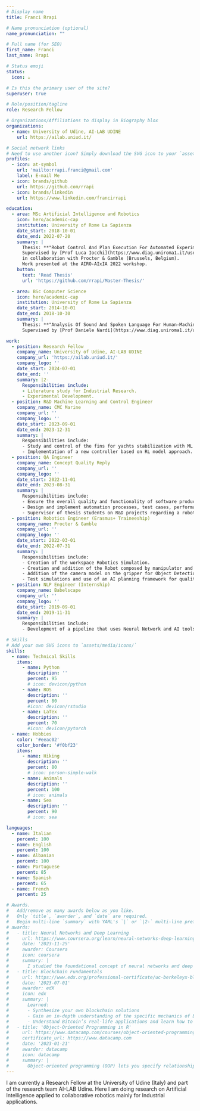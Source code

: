 ```yaml
---
# Display name
title: Franci Rrapi

# Name pronunciation (optional)
name_pronunciation: ""

# Full name (for SEO)
first_name: Franci
last_name: Rrapi

# Status emoji
status:
  icon: ☕️ 

# Is this the primary user of the site?
superuser: true

# Role/position/tagline
role: Research Fellow

# Organizations/Affiliations to display in Biography blox
organizations:
  - name: University of Udine, AI-LAB UDINE
    url: https://ailab.uniud.it/

# Social network links
# Need to use another icon? Simply download the SVG icon to your `assets/media/icons/` folder.
profiles:
  - icon: at-symbol
    url: 'mailto:rrapi.franci@gmail.com'
    label: E-mail Me
  - icon: brands/github
    url: https://github.com/rrapi
  - icon: brands/linkedin
    url: https://www.linkedin.com/francirrapi

education:
  - area: MSc Artificial Intelligence and Robotics
    icon: hero/academic-cap
    institution: University of Rome La Sapienza
    date_start: 2018-10-01
    date_end: 2022-07-20
    summary: |
      Thesis: **"Robot Control And Plan Execution For Automated Experiments In Industrial Laboratory"**.
      Supervised by [Prof Luca Iocchi](https://www.diag.uniroma1.it/users/luca_iocchi),
      in collaboration with Procter & Gamble (Brussels, Belgium).
      Work presented at the AIRO-AIxIA 2022 workshop.
    button:
      text: 'Read Thesis'
      url: 'https://github.com/rrapi/Master-Thesis/'

  - area: BSc Computer Science
    icon: hero/academic-cap
    institution: University of Rome La Sapienza
    date_start: 2014-10-01
    date_end: 2018-10-30
    summary: |
      Thesis: **"Analysis Of Sound And Spoken Language For Human-Machine Interaction"**.
      Supervised by [Prof Daniele Nardi](https://www.diag.uniroma1.it/users/daniele_nardi).

work:
  - position: Research Fellow
    company_name: University of Udine, AI-LAB UDINE
    company_url: 'https://ailab.uniud.it/'
    company_logo: ''
    date_start: 2024-07-01
    date_end: ''
    summary: |2-
      Responsibilities include:
      - Literature study for Industrial Research.
      - Experimental Development.
  - position: R&D Machine Learning and Control Engineer
    company_name: CMC Marine
    company_url: ''
    company_logo: ''
    date_start: 2023-09-01
    date_end: 2023-12-31
    summary: |
      Responsibilities include:
      - Study and control of the fins for yachts stabilization with ML models.
      - Implementation of a new controller based on RL model approach.
  - position: QA Engineer
    company_name: Concept Quality Reply 
    company_url: ''
    company_logo: ''
    date_start: 2022-11-01
    date_end: 2023-08-31
    summary: |
      Responsibilities include:
      - Ensure the overall quality and functionality of software products.
      - Design and implement automation processes, test cases, performance tests and innovative solutions.
      - Supervisor of thesis students on R&D projects regarding a robotic arm in the laboratory.
  - position: Robotics Engineer (Erasmus+ Traineeship)
    company_name: Procter & Gamble 
    company_url: ''
    company_logo: ''
    date_start: 2022-03-01
    date_end: 2022-07-31
    summary: |
      Responsibilities include:
      - Creation of the workspace Robotics Simulation.
      - Creation and addition of the Robot composed by manipulator and gripper URDFs to the scene simulator for Motion Control and Path Planning.
      - Addition of the camera model on the gripper for Object Detection and Recognition.
      - Test simulations and use of an AI planning framework for quality measurement experiments and test the approach on the R&D lab with real robot (UR5e).
  - position: NLP Engineer (Internship)
    company_name: Babelscape 
    company_url: ''
    company_logo: ''
    date_start: 2019-09-01
    date_end: 2019-11-31
    summary: |
      Responsibilities include:
      - Development of a pipeline that uses Neural Network and AI tools to detect and analyze texts written in human natural language. The model was able to understand and disambiguate the word meaning.

# Skills
# Add your own SVG icons to `assets/media/icons/`
skills:
  - name: Technical Skills
    items:
      - name: Python
        description: ''
        percent: 95
        # icon: devicon/python
      - name: ROS
        description: ''
        percent: 80
        #icon: devicon/rstudio
      - name: LaTex
        description: ''
        percent: 70
        #icon: devicon/pytorch
  - name: Hobbies
    color: '#eeac02'
    color_border: '#f0bf23'
    items:
      - name: Hiking
        description: ''
        percent: 80
        # icon: person-simple-walk
      - name: Animals
        description: ''
        percent: 100
        # icon: animals
      - name: Sea
        description: ''
        percent: 90
        # icon: sea

languages:
  - name: Italian
    percent: 100
  - name: English
    percent: 100
  - name: Albanian
    percent: 100
  - name: Portuguese
    percent: 85
  - name: Spanish
    percent: 65
  - name: French
    percent: 25

# Awards.
#   Add/remove as many awards below as you like.
#   Only `title`, `awarder`, and `date` are required.
#   Begin multi-line `summary` with YAML's `|` or `|2-` multi-line prefix and indent 2 spaces below.
# awards:
#   - title: Neural Networks and Deep Learning
#     url: https://www.coursera.org/learn/neural-networks-deep-learning
#     date: '2023-11-25'
#     awarder: Coursera
#     icon: coursera
#     summary: |
#       I studied the foundational concept of neural networks and deep learning. By the end, I was familiar with the significant technological trends driving the rise of deep learning; build, train, and apply fully connected deep neural networks; implement efficient (vectorized) neural networks; identify key parameters in a neural network’s architecture; and apply deep learning to your own applications.
#   - title: Blockchain Fundamentals
#     url: https://www.edx.org/professional-certificate/uc-berkeleyx-blockchain-fundamentals
#     date: '2023-07-01'
#     awarder: edX
#     icon: edx
#     summary: |
#       Learned:
#       - Synthesize your own blockchain solutions
#       - Gain an in-depth understanding of the specific mechanics of Bitcoin
#       - Understand Bitcoin’s real-life applications and learn how to attack and destroy Bitcoin, Ethereum, smart contracts and Dapps, and alternatives to Bitcoin’s Proof-of-Work consensus algorithm
#   - title: 'Object-Oriented Programming in R'
#     url: https://www.datacamp.com/courses/object-oriented-programming-with-s3-and-r6-in-r
#     certificate_url: https://www.datacamp.com
#     date: '2023-01-21'
#     awarder: datacamp
#     icon: datacamp
#     summary: |
#       Object-oriented programming (OOP) lets you specify relationships between functions and the objects that they can act on, helping you manage complexity in your code. This is an intermediate level course, providing an introduction to OOP, using the S3 and R6 systems. S3 is a great day-to-day R programming tool that simplifies some of the functions that you write. R6 is especially useful for industry-specific analyses, working with web APIs, and building GUIs.
---
```


I am currently a Research Fellow at the University of Udine (Italy) and part of the research team AI-LAB Udine.
Here I am doing research on Artificial Intelligence applied to collaborative robotics mainly for Industrial applications.